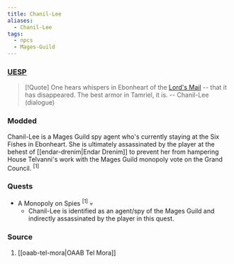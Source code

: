 ```yaml
---
title: Chanil-Lee
aliases:
  - Chanil-Lee
tags:
  - npcs
  - Mages-Guild
---
```

### [UESP](https://en.uesp.net/wiki/Morrowind:Chanil-Lee)

> [!Quote]
> One hears whispers in Ebonheart of the [Lord's Mail](https://en.uesp.net/wiki/Morrowind:Lord%27s_Mail_(artifact) "Morrowind:Lord's Mail (artifact)") -- that it has disappeared. The best armor in Tamriel, it is.
> -- Chanil-Lee (dialogue)
### Modded
Chanil-Lee is a Mages Guild spy agent who's currently staying at the Six Fishes in Ebonheart. She is ultimately assassinated by the player at the behest of [[endar-drenim|Endar Drenim]] to prevent her from hampering House Telvanni's work with the Mages Guild monopoly vote on the Grand Council. <sup>[1]</sup>
### Quests
* A Monopoly on Spies <sup>[1]</sup> 💀
	* Chanil-Lee is identified as an agent/spy of the Mages Guild and indirectly assassinated by the player in this quest.
### Source
1. [[oaab-tel-mora|OAAB Tel Mora]]
